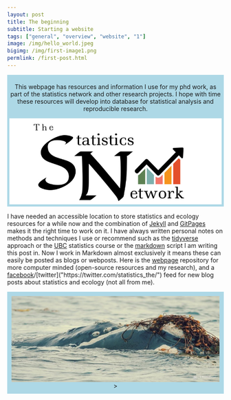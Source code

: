 ```yaml
---
layout: post
title: The beginning
subtitle: Starting a website
tags: ["general", "overview", "website", "1"]
image: /img/hello_world.jpeg
bigimg: /img/first-image1.png
permlink: /first-post.html
---
```


<div style="padding:5px; text-align:center; background-color:lightblue;">
  <div class="banner-content">
    <p>This webpage has resources and information I use for my phd work, as part of the statistics network and other research projects. I hope with time these resources will develop into database for statistical analysis and reproducible research.</p>
 <img src="/img/background-image.png" alt="An orginal statistic logo" align="center" width = "600" height = "200"/>
 </div>
</div>

I have needed an accessible location to store statistics and ecology resources for a while now and the combination of [Jekyll]("https://jekyllrb.com/") and [GitPages]("https://pages.github.com/") makes it the right time to work on it. I have always written personal notes on methods and techniques I use or recommend such as the [tidyverse]("https://www.tidyverse.org/learn/") approach or the [UBC]("https://stat545.com/") statistics course or the [markdown]("https://en.wikipedia.org/wiki/Markdown") script I am writing this post in. Now I work in Markdown almost exclusively it means these can easily be posted as blogs or webposts. Here is the [webpage]("https://www.ssnhub.com/") repository for more computer minded (open-source resources and my research), and a [facebook]("https://www.facebook.com/StatisticsNetwork/")/[twitter]("https://twitter.com/statistics_the/") feed for new blog posts about statistics and ecology (not all from me).

<div style="padding:10px; text-align:center; background-color:lightblue;">
<img src="/img/background-image.jpg" alt="An orginal statistic logo" align="center" width = "600" height = "200"/>>
</div>